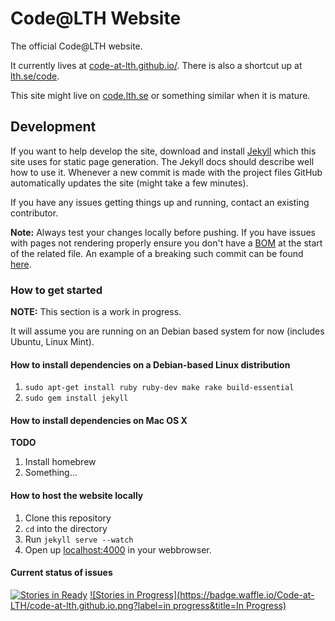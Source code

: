 # Code@LTH Website
The official Code@LTH website.

It currently lives at [code-at-lth.github.io/](http://code-at-lth.github.io/). There is also a shortcut up at [lth.se/code](http://lth.se/code).

This site might live on [code.lth.se](http://code.lth.se) or something similar when it is mature.

## Development
If you want to help develop the site, download and install [Jekyll](jekyllrb.com) which this site uses for static page generation.
The Jekyll docs should describe well how to use it.
Whenever a new commit is made with the project files GitHub automatically updates the site (might take a few minutes).

If you have any issues getting things up and running, contact an existing contributor.

**Note:** Always test your changes locally before pushing.
If you have issues with pages not rendering properly ensure you don't have a 
[BOM](https://en.wikipedia.org/wiki/Byte_order_mark) at the start of the related file. 
An example of a breaking such commit can be found [here](https://github.com/Code-at-LTH/code-at-lth.github.io/commit/350f0b34613464f8596203ce5dfb883fab0ba82f).

### How to get started

**NOTE:** This section is a work in progress.

It will assume you are running on an Debian based system for now (includes Ubuntu, Linux Mint).

#### How to install dependencies on a Debian-based Linux distribution

 1. `sudo apt-get install ruby ruby-dev make rake build-essential`
 1. `sudo gem install jekyll`

#### How to install dependencies on Mac OS X

**TODO**

 1. Install homebrew
 1. Something...

#### How to host the website locally

 1. Clone this repository
 1. `cd` into the directory
 1. Run `jekyll serve --watch`
 1. Open up [localhost:4000](http://localhost:4000/) in your webbrowser.


#### Current status of issues

[![Stories in Ready](https://badge.waffle.io/Code-at-LTH/code-at-lth.github.io.png?label=ready&title=Ready)](https://waffle.io/Code-at-LTH/code-at-lth.github.io)
[![Stories in Progress](https://badge.waffle.io/Code-at-LTH/code-at-lth.github.io.png?label=in progress&title=In Progress)](https://waffle.io/Code-at-LTH/code-at-lth.github.io)
